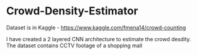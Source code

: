 # Crowd-Density-Estimator

Dataset is in Kaggle - https://www.kaggle.com/fmena14/crowd-counting

I have created a 2 layered CNN architecture to estimate the crowd desdity. The dataset contains CCTV footage of a shopping mall
